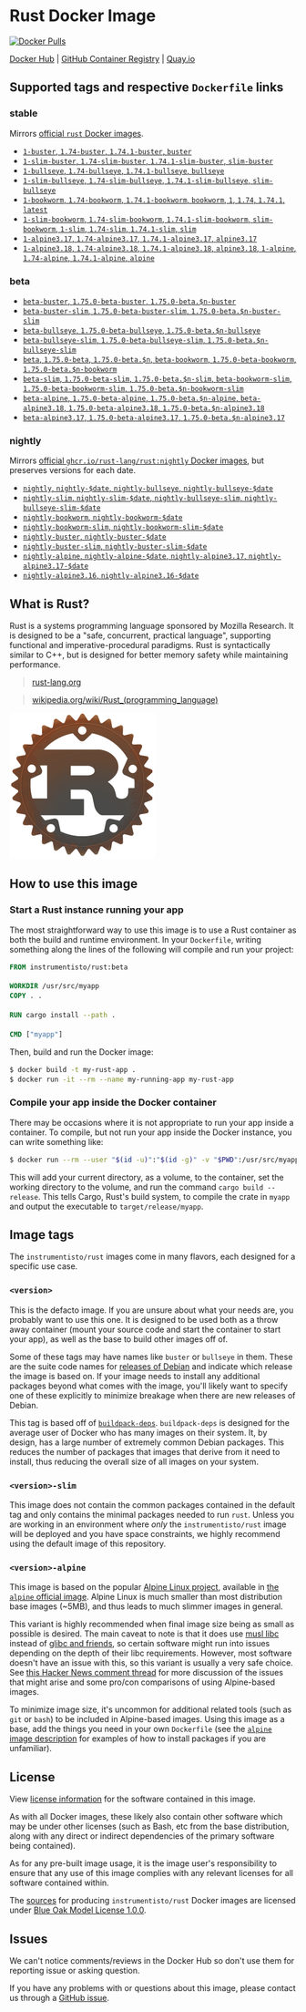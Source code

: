 Rust Docker Image
=================

[![Docker Pulls](https://img.shields.io/docker/pulls/instrumentisto/rust.svg)](https://hub.docker.com/r/instrumentisto/rust)

[Docker Hub](https://hub.docker.com/r/instrumentisto/rust)
| [GitHub Container Registry](https://github.com/orgs/instrumentisto/packages/container/package/rust)
| [Quay.io](https://quay.io/repository/instrumentisto/rust)




## Supported tags and respective `Dockerfile` links


### stable

Mirrors [official `rust` Docker images][1].

- [`1-buster`, `1.74-buster`, `1.74.1-buster`, `buster`][301]
- [`1-slim-buster`, `1.74-slim-buster`, `1.74.1-slim-buster`, `slim-buster`][302]
- [`1-bullseye`, `1.74-bullseye`, `1.74.1-bullseye`, `bullseye`][303]
- [`1-slim-bullseye`, `1.74-slim-bullseye`, `1.74.1-slim-bullseye`, `slim-bullseye`][304]
- [`1-bookworm`, `1.74-bookworm`, `1.74.1-bookworm`, `bookworm`, `1`, `1.74`, `1.74.1`, `latest`][305]
- [`1-slim-bookworm`, `1.74-slim-bookworm`, `1.74.1-slim-bookworm`, `slim-bookworm`, `1-slim`, `1.74-slim`, `1.74.1-slim`, `slim`][306]
- [`1-alpine3.17`, `1.74-alpine3.17`, `1.74.1-alpine3.17`, `alpine3.17`][309]
- [`1-alpine3.18`, `1.74-alpine3.18`, `1.74.1-alpine3.18`, `alpine3.18`, `1-alpine`, `1.74-alpine`, `1.74.1-alpine`, `alpine`][310]


### beta

- [`beta-buster`, `1.75.0-beta-buster`, `1.75.0-beta.$n-buster`][201]
- [`beta-buster-slim`, `1.75.0-beta-buster-slim`, `1.75.0-beta.$n-buster-slim`][202]
- [`beta-bullseye`, `1.75.0-beta-bullseye`, `1.75.0-beta.$n-bullseye`][203]
- [`beta-bullseye-slim`, `1.75.0-beta-bullseye-slim`, `1.75.0-beta.$n-bullseye-slim`][204]
- [`beta`, `1.75.0-beta`, `1.75.0-beta.$n`, `beta-bookworm`, `1.75.0-beta-bookworm`, `1.75.0-beta.$n-bookworm`][205]
- [`beta-slim`, `1.75.0-beta-slim`, `1.75.0-beta.$n-slim`, `beta-bookworm-slim`, `1.75.0-beta-bookworm-slim`, `1.75.0-beta.$n-bookworm-slim`][206]
- [`beta-alpine`, `1.75.0-beta-alpine`, `1.75.0-beta.$n-alpine`, `beta-alpine3.18`, `1.75.0-beta-alpine3.18`, `1.75.0-beta.$n-alpine3.18`][209]
- [`beta-alpine3.17`, `1.75.0-beta-alpine3.17`, `1.75.0-beta.$n-alpine3.17`][210]


### nightly

Mirrors [official `ghcr.io/rust-lang/rust:nightly` Docker images][2], but preserves versions for each date.

- [`nightly`, `nightly-$date`, `nightly-bullseye`, `nightly-bullseye-$date`][101]
- [`nightly-slim`, `nightly-slim-$date`, `nightly-bullseye-slim`, `nightly-bullseye-slim-$date`][102]
- [`nightly-bookworm`, `nightly-bookworm-$date`][101]
- [`nightly-bookworm-slim`, `nightly-bookworm-slim-$date`][102]
- [`nightly-buster`, `nightly-buster-$date`][101]
- [`nightly-buster-slim`, `nightly-buster-slim-$date`][102]
- [`nightly-alpine`, `nightly-alpine-$date`, `nightly-alpine3.17`, `nightly-alpine3.17-$date`][103]
- [`nightly-alpine3.16`, `nightly-alpine3.16-$date`][103]




## What is Rust?

Rust is a systems programming language sponsored by Mozilla Research. It is designed to be a "safe, concurrent, practical language", supporting functional and imperative-procedural paradigms. Rust is syntactically similar to C++, but is designed for better memory safety while maintaining performance.

> [rust-lang.org](https://rust-lang.org)

> [wikipedia.org/wiki/Rust_(programming_language)](https://wikipedia.org/wiki/Rust_(programming_language))

![Rust Logo](https://raw.githubusercontent.com/docker-library/docs/a11c341c57de07fbccfed7b21ea92d4bc40130a2/rust/logo.png)




## How to use this image


### Start a Rust instance running your app

The most straightforward way to use this image is to use a Rust container as both the build and runtime environment. In your `Dockerfile`, writing something along the lines of the following will compile and run your project:

```Dockerfile
FROM instrumentisto/rust:beta

WORKDIR /usr/src/myapp
COPY . .

RUN cargo install --path .

CMD ["myapp"]
```

Then, build and run the Docker image:

```bash
$ docker build -t my-rust-app .
$ docker run -it --rm --name my-running-app my-rust-app
```


### Compile your app inside the Docker container

There may be occasions where it is not appropriate to run your app inside a container. To compile, but not run your app inside the Docker instance, you can write something like:

```bash
$ docker run --rm --user "$(id -u)":"$(id -g)" -v "$PWD":/usr/src/myapp -w /usr/src/myapp instrumentisto/rust:beta cargo build --release
```

This will add your current directory, as a volume, to the container, set the working directory to the volume, and run the command `cargo build --release`. This tells Cargo, Rust's build system, to compile the crate in `myapp` and output the executable to `target/release/myapp`.




## Image tags

The `instrumentisto/rust` images come in many flavors, each designed for a specific use case.


### `<version>`

This is the defacto image. If you are unsure about what your needs are, you probably want to use this one. It is designed to be used both as a throw away container (mount your source code and start the container to start your app), as well as the base to build other images off of.

Some of these tags may have names like `buster` or `bullseye` in them. These are the suite code names for [releases of Debian][11] and indicate which release the image is based on. If your image needs to install any additional packages beyond what comes with the image, you'll likely want to specify one of these explicitly to minimize breakage when there are new releases of Debian.

This tag is based off of [`buildpack-deps`][12]. `buildpack-deps` is designed for the average user of Docker who has many images on their system. It, by design, has a large number of extremely common Debian packages. This reduces the number of packages that images that derive from it need to install, thus reducing the overall size of all images on your system.


### `<version>-slim`

This image does not contain the common packages contained in the default tag and only contains the minimal packages needed to run `rust`. Unless you are working in an environment where _only_ the `instrumentisto/rust` image will be deployed and you have space constraints, we highly recommend using the default image of this repository.


### `<version>-alpine`

This image is based on the popular [Alpine Linux project][21], available in [the `alpine` official image][22]. Alpine Linux is much smaller than most distribution base images (~5MB), and thus leads to much slimmer images in general.

This variant is highly recommended when final image size being as small as possible is desired. The main caveat to note is that it does use [musl libc][23] instead of [glibc and friends][24], so certain software might run into issues depending on the depth of their libc requirements. However, most software doesn't have an issue with this, so this variant is usually a very safe choice. See [this Hacker News comment thread][25] for more discussion of the issues that might arise and some pro/con comparisons of using Alpine-based images.

To minimize image size, it's uncommon for additional related tools (such as `git` or `bash`) to be included in Alpine-based images. Using this image as a base, add the things you need in your own `Dockerfile` (see the [`alpine` image description][22] for examples of how to install packages if you are unfamiliar).




## License

View [license information][3] for the software contained in this image.

As with all Docker images, these likely also contain other software which may be under other licenses (such as Bash, etc from the base distribution, along with any direct or indirect dependencies of the primary software being contained).

As for any pre-built image usage, it is the image user's responsibility to ensure that any use of this image complies with any relevant licenses for all software contained within.

The [sources][31] for producing `instrumentisto/rust` Docker images are licensed under [Blue Oak Model License 1.0.0][32].




## Issues

We can't notice comments/reviews in the Docker Hub so don't use them for reporting issue or asking question.

If you have any problems with or questions about this image, please contact us through a [GitHub issue][33].





[1]: https://hub.docker.com/_/rust
[2]: https://github.com/rust-lang/docker-rust-nightly/pkgs/container/rust
[3]: https://www.rust-lang.org/en-US/legal.html

[11]: https://wiki.debian.org/DebianReleases
[12]: https://hub.docker.com/_/buildpack-deps

[21]: http://alpinelinux.org
[22]: https://hub.docker.com/_/alpine
[23]: http://www.musl-libc.org
[24]: http://www.etalabs.net/compare_libcs.html
[25]: https://news.ycombinator.com/item?id=10782897

[31]: https://github.com/instrumentisto/rust-docker-image
[32]: https://github.com/instrumentisto/rust-docker-image/blob/main/LICENSE.md
[33]: https://github.com/instrumentisto/rust-docker-image/issues

[101]: https://github.com/rust-lang/docker-rust-nightly/blob/master/debian/Dockerfile
[102]: https://github.com/rust-lang/docker-rust-nightly/blob/master/debian-slim/Dockerfile
[103]: https://github.com/rust-lang/docker-rust-nightly/blob/master/alpine/Dockerfile

[201]: https://github.com/instrumentisto/rust-docker-image/blob/main/beta/buster/Dockerfile
[202]: https://github.com/instrumentisto/rust-docker-image/blob/main/beta/buster-slim/Dockerfile
[203]: https://github.com/instrumentisto/rust-docker-image/blob/main/beta/bullseye/Dockerfile
[204]: https://github.com/instrumentisto/rust-docker-image/blob/main/beta/bullseye-slim/Dockerfile
[205]: https://github.com/instrumentisto/rust-docker-image/blob/main/beta/bookworm/Dockerfile
[206]: https://github.com/instrumentisto/rust-docker-image/blob/main/beta/bookworm-slim/Dockerfile
[209]: https://github.com/instrumentisto/rust-docker-image/blob/main/beta/alpine3.18/Dockerfile
[210]: https://github.com/instrumentisto/rust-docker-image/blob/main/beta/alpine3.17/Dockerfile

[301]: https://github.com/rust-lang/docker-rust/blob/master/1.74.1/buster/Dockerfile
[302]: https://github.com/rust-lang/docker-rust/blob/master/1.74.1/buster/slim/Dockerfile
[303]: https://github.com/rust-lang/docker-rust/blob/master/1.74.1/bullseye/Dockerfile
[304]: https://github.com/rust-lang/docker-rust/blob/master/1.74.1/bullseye/slim/Dockerfile
[305]: https://github.com/rust-lang/docker-rust/blob/master/1.74.1/bookworm/Dockerfile
[306]: https://github.com/rust-lang/docker-rust/blob/master/1.74.1/bookworm/slim/Dockerfile
[309]: https://github.com/rust-lang/docker-rust/blob/master/1.74.1/alpine3.17/Dockerfile
[310]: https://github.com/rust-lang/docker-rust/blob/master/1.74.1/alpine3.18/Dockerfile

